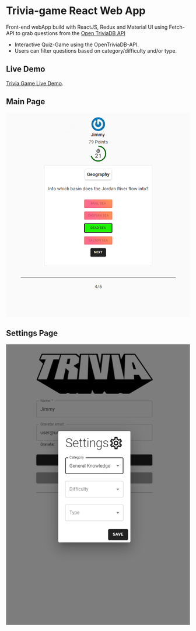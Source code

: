 # Trivia-game React Web App

Front-end webApp build with ReactJS, Redux and Material UI using Fetch-API to grab questions from the [Open TriviaDB API](https://opentdb.com/)
- Interactive Quiz-Game using the OpenTriviaDB-API. 
- Users can filter questions based on category/difficulty and/or type.

## Live Demo
[Trivia Game Live Demo](https://matheuspor.github.io/trivia-game/).

## Main Page
![alt text](./images/question.png)

## Settings Page
![alt text](./images/setting.png)
